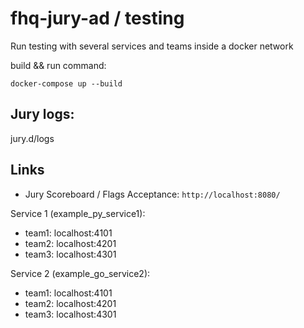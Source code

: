 
# fhq-jury-ad / testing

Run testing with several services and teams inside a docker network

build && run command:

`docker-compose up --build`

## Jury logs:

jury.d/logs


## Links

- Jury Scoreboard / Flags Acceptance: `http://localhost:8080/`

Service 1 (example_py_service1): 
 - team1: localhost:4101
 - team2: localhost:4201
 - team3: localhost:4301

Service 2 (example_go_service2): 
 - team1: localhost:4101
 - team2: localhost:4201
 - team3: localhost:4301
